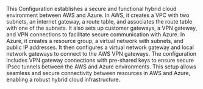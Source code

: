 This Configuration establishes a secure and functional hybrid cloud environment between AWS and Azure. In AWS, it creates a VPC with two subnets, an internet gateway, a route table, and associates the route table with one of the subnets. It also sets up customer gateways, a VPN gateway, and VPN connections to facilitate secure communication with Azure. In Azure, it creates a resource group, a virtual network with subnets, and public IP addresses. It then configures a virtual network gateway and local network gateways to connect to the AWS VPN gateways. The configuration includes VPN gateway connections with pre-shared keys to ensure secure IPsec tunnels between the AWS and Azure environments. This setup allows seamless and secure connectivity between resources in AWS and Azure, enabling a robust hybrid cloud infrastructure. 